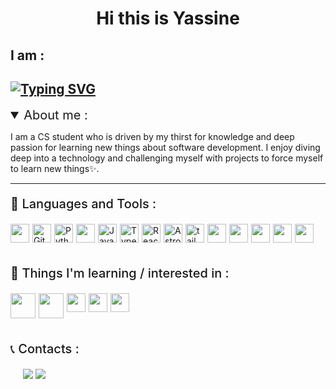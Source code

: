<h1 align="center">Hi this is Yassine </h1>

## I am :

## [![Typing SVG](https://readme-typing-svg.demolab.com?font=Fira+Code&pause=1000&width=435&lines=A+junior+web+developer;A+CS+student)](https://git.io/typing-svg)

<details open>
<summary style="font-size:20px;">About me : </summary>

I am a CS student who is driven by my thirst for knowledge and deep passion for learning new things about software development. I enjoy diving deep into a technology and challenging myself with projects to force myself to learn new things✨.

</details>

---

<p style="font-size:20px;font-weight:500;"> 🧰 Languages and Tools :</p>
<div style="display:flex; gap:5px;">

<img width="30px"  src="https://cdn.jsdelivr.net/gh/devicons/devicon/icons/c/c-plain.svg" />
<img  alt="Git" width="30px"src="https://cdn.jsdelivr.net/gh/devicons/devicon/icons/git/git-original.svg" />
<img a alt="Python" width="30px"  src="https://cdn.jsdelivr.net/gh/devicons/devicon/icons/python/python-original.svg"/>
<img width="30px" src="https://cdn.simpleicons.org/flask/white" />
<img  alt="Javascript" width="30px" src="https://cdn.jsdelivr.net/gh/devicons/devicon/icons/javascript/javascript-original.svg" />
<img  alt="TypeScript" width="30px" src="https://cdn.jsdelivr.net/gh/devicons/devicon/icons/typescript/typescript-plain.svg" />
<img  alt="React" width="30px" src="https://cdn.jsdelivr.net/gh/devicons/devicon/icons/react/react-original.svg" />
<img  alt="Astro" width="30px" src="https://cdn.simpleicons.org/astro" />
<img width="30px"  alt="tailwindcss" src="https://cdn.jsdelivr.net/gh/devicons/devicon/icons/tailwindcss/tailwindcss-plain.svg" />
<img width="30px"   src="https://cdn.simpleicons.org/mongodb" />
<img width="30px"  src="https://cdn.jsdelivr.net/gh/devicons/devicon/icons/nodejs/nodejs-original.svg" />
<img width="30px" src="https://cdn.simpleicons.org/socketdotio/white" />
<img width="30px" style="background-color:white;"  src="https://cdn.simpleicons.org/express/white" />
<img width="30px"  src="https://cdn.simpleicons.org/nextdotjs/white" />
  
</div>
<br />
<p style="font-size:20px;font-weight:500;"> 🧰 Things I'm learning / interested in :</p>
<div style="display:flex; gap:5px;">
  <img width="40px" src="https://cdn.jsdelivr.net/gh/devicons/devicon/icons/firebase/firebase-plain-wordmark.svg" />
  <img width="40px" src="https://cdn.jsdelivr.net/gh/devicons/devicon/icons/java/java-original.svg" />
<img width="30px"  src="https://cdn.simpleicons.org/jquery" />
<img width="30px"  src="https://cdn.simpleicons.org/docker" />
<img width="30px"  src="https://cdn.simpleicons.org/php" />


</div>
<br />
<p style="font-size:20px;font-weight:500;">📞 Contacts :</p>
<span>
  
<a style="margin-left:20px" href="https://www.linkedin.com/in/yassine-ben-azouz-724782242/"><img src="https://img.shields.io/badge/linkedin-%230077B5.svg?style=for-the-badge&logo=linkedin&logoColor=white" /></a>
<a href="mailto:yassinebenazouz123@gmail.com" >
  <img src="https://img.shields.io/badge/Gmail-D14836?style=for-the-badge&logo=gmail&logoColor=white" /></a>

</span>

